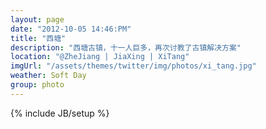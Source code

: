 ```yaml
---
layout: page
date: "2012-10-05 14:46:PM"
title: "西塘"
description: "西塘古镇，十一人巨多，再次讨教了古镇解决方案"
location: "@ZheJiang | JiaXing | XiTang"
imgUrl: "/assets/themes/twitter/img/photos/xi_tang.jpg"
weather: Soft Day
group: photo
---
```

{% include JB/setup %}
